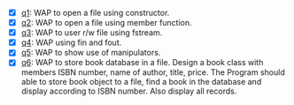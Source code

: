 
- [x] [q1](q1.cpp): WAP to open a file using constructor.
- [x] [q2](q2.cpp): WAP to open a file using member function.
- [x] [q3](q3.cpp): WAP to user r/w file using fstream.
- [x] [q4](q4.cpp): WAP using fin and fout.
- [x] [q5](q5.cpp): WAP to show use of manipulators.
- [x] [q6](q6.cpp): WAP to store book database in a file. Design a book class with members ISBN number, name of author, title, price. The Program should able to store book object to a file, find a book in the database and display according to ISBN number. Also display all records.